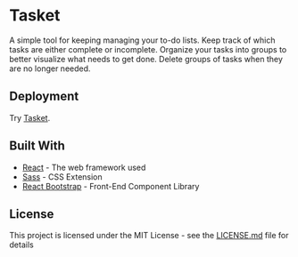 # Tasket

A simple tool for keeping managing your to-do lists. Keep track of which tasks are either complete or incomplete. Organize your tasks into groups to better visualize what needs to get done. Delete groups of tasks when they are no longer needed.

## Deployment

Try [Tasket](https://nostalgic-ptolemy-3015c3.netlify.com/).

## Built With

* [React](https://reactjs.org/) - The web framework used
* [Sass](https://sass-lang.com/guide) - CSS Extension
* [React Bootstrap](https://react-bootstrap.github.io/) - Front-End Component Library

## License

This project is licensed under the MIT License - see the [LICENSE.md](LICENSE.md) file for details
